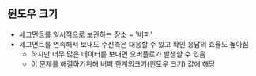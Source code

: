 ## 윈도우 크기



- 세그먼트를 일시적으로 보관하는 장소 = '버퍼'
- 세그먼트를 연속해서 보내도 수신측은 대응할 수 있고 확인 응답의 효율도 높아짐
  - 하지만 너무 많은 데이터를 보내면 오버플로가 발생할 수 있음
  - 이 문제를 해결하기위해 버퍼 한계의크기(윈도우 크기) 값에 해당